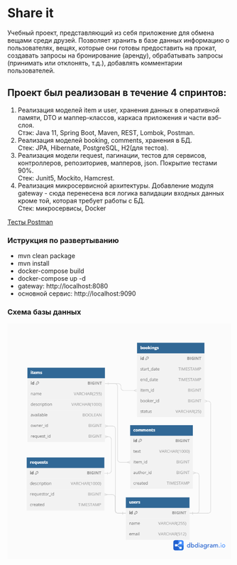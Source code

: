 # Share it
Учебный проект, представляющий из себя приложение для обмена вещами среди друзей. Позволяет хранить в базе данных информацию о пользователях, вещях, которые они готовы предоставить на прокат, создавать запросы на бронирование (аренду), обрабатывать запросы (принимать или отклонять, т.д.), добавлять комментарии пользователей.

## Проект был реализован в течение 4 спринтов:
1. Реализация моделей item и user, хранения данных в оперативной памяти, DTO и маппер-классов, каркаса приложения и части вэб-слоя.  
Стэк: Java 11, Spring Boot, Maven, REST, Lombok, Postman.
2. Реализация моделей booking, comments, хранения в БД.  
Стек: JPA, Hibernate, PostgreSQL, H2(для тестов).
3. Реализация модели request, пагинации, тестов для сервисов, контроллеров, репозиториев, мапперов, json. Покрытие тестами 90%.  
Стек: Junit5, Mockito, Hamcrest.
4. Реализация микросервисной архитектуры. Добавление модуля  gateway - сюда перенесена вся логика валидации входных данных кроме той, которая требует работы с БД.  
Стек: микросервисы, Docker

[Тесты Postman](https://github.com/yandex-praktikum/java-shareit/blob/add-docker/postman/sprint.json)

### Иструкция по развертыванию
* mvn clean package
* mvn install
* docker-compose build
* docker-compose up -d
* gateway: http://localhost:8080
* основной сервис: http://localhost:9090

### Схема базы данных
![Схема](shareit.png)

